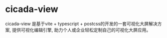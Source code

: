 # cicada-view

cicada-view 是基于vite + typescript + postcss的开发的一套可视化大屏解决方案, 提供可视化编辑引擎, 助力个人或企业轻松定制自己的可视化大屏应用。
